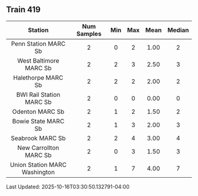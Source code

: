 ## Train 419

| Station | Num Samples | Min | Max | Mean | Median |
| :-----: | :---------: | :-: | :-: | :--: | :----: |
| Penn Station MARC Sb | 2 | 0 | 2 | 1.00 | 2 |
| West Baltimore MARC Sb | 2 | 2 | 3 | 2.50 | 3 |
| Halethorpe MARC Sb | 2 | 2 | 2 | 2.00 | 2 |
| BWI Rail Station MARC Sb | 2 | 0 | 0 | 0.00 | 0 |
| Odenton MARC Sb | 2 | 1 | 2 | 1.50 | 2 |
| Bowie State MARC Sb | 2 | 1 | 3 | 2.00 | 3 |
| Seabrook MARC Sb | 2 | 2 | 4 | 3.00 | 4 |
| New Carrollton MARC Sb | 2 | 0 | 3 | 1.50 | 3 |
| Union Station MARC Washington | 2 | 1 | 7 | 4.00 | 7 |


Last Updated: 2025-10-16T03:30:50.132791-04:00